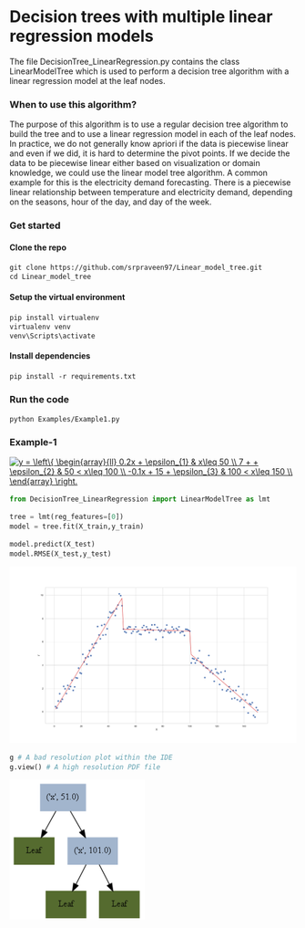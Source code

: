 # Decision trees with multiple linear regression models

The file DecisionTree_LinearRegression.py contains the class LinearModelTree which is used to perform a decision tree algorithm with a linear regression model at the leaf nodes. 

### When to use this algorithm?

The purpose of this algorithm is to use a regular decision tree algorithm to build the tree and to use a linear regression model in each of the leaf nodes. In practice, we do not generally know apriori if the data is piecewise linear and even if we did, it is hard to determine the pivot points. If we decide the data to be piecewise linear either based on visualization or domain knowledge, we could use the linear model tree algorithm. A common example for this is the electricity demand forecasting. There is a piecewise linear relationship between temperature and electricity demand, depending on the seasons, hour of the day, and day of the week. 

### Get started

#### Clone the repo
```
git clone https://github.com/srpraveen97/Linear_model_tree.git
cd Linear_model_tree
```

#### Setup the virtual environment
```
pip install virtualenv
virtualenv venv  
venv\Scripts\activate
```

#### Install dependencies
```
pip install -r requirements.txt
```

### Run the code
```
python Examples/Example1.py
```

### Example-1

<a href="https://www.codecogs.com/eqnedit.php?latex=y&space;=&space;\left\{&space;\begin{array}{ll}&space;0.2x&space;&plus;&space;\epsilon_{1}&space;&&space;x\leq&space;50&space;\\&space;7&space;&plus;&space;&plus;&space;\epsilon_{2}&space;&&space;50&space;<&space;x\leq&space;100&space;\\&space;-0.1x&space;&plus;&space;15&space;&plus;&space;\epsilon_{3}&space;&&space;100&space;<&space;x\leq&space;150&space;\\&space;\end{array}&space;\right." target="_blank"><img src="https://latex.codecogs.com/gif.latex?y&space;=&space;\left\{&space;\begin{array}{ll}&space;0.2x&space;&plus;&space;\epsilon_{1}&space;&&space;x\leq&space;50&space;\\&space;7&space;&plus;&space;&plus;&space;\epsilon_{2}&space;&&space;50&space;<&space;x\leq&space;100&space;\\&space;-0.1x&space;&plus;&space;15&space;&plus;&space;\epsilon_{3}&space;&&space;100&space;<&space;x\leq&space;150&space;\\&space;\end{array}&space;\right." title="y = \left\{ \begin{array}{ll} 0.2x + \epsilon_{1} & x\leq 50 \\ 7 + + \epsilon_{2} & 50 < x\leq 100 \\ -0.1x + 15 + \epsilon_{3} & 100 < x\leq 150 \\ \end{array} \right." /></a>

```python
from DecisionTree_LinearRegression import LinearModelTree as lmt
```

```python
tree = lmt(reg_features=[0])
model = tree.fit(X_train,y_train)
```

```python
model.predict(X_test)
model.RMSE(X_test,y_test)
```
![PLot-1](Example1_plot.png)

```python
g # A bad resolution plot within the IDE
g.view() # A high resolution PDF file
```
![plot-2](Example1_tree.PNG)

